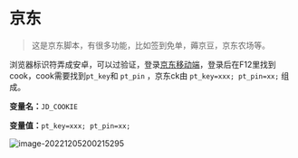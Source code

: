 # 京东
> 这是京东脚本，有很多功能，比如签到免单，薅京豆，京东农场等。

浏览器标识符弄成安卓，可以过验证，登录[京东移动端](https://m.jd.com)，登录后在F12里找到cook，cook需要找到`pt_key`和 `pt_pin` ，京东ck由 `pt_key=xxx; pt_pin=xx;` 组成。

**变量名：**`JD_COOKIE`

**变量值：**`pt_key=xxx; pt_pin=xx;`

![image-20221205200215295](https://cdn.jsdelivr.net/gh/HeiDaotu/img-bucket/img/202212052002800.png)
